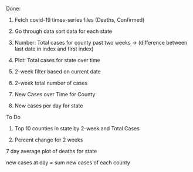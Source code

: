 Done:
1. Fetch covid-19 times-series files (Deaths, Confirmed)

2. Go through data sort data for each state

3. Number: Total cases for county past two weeks -> (difference between last date in index and first index)

4. Plot: Total cases for state over time

5. 2-week filter based on current date 

6. 2-week total number of cases

7. New Cases over Time for County

8. New cases per day for state



To Do
1. Top 10 counties in state by 2-week and Total Cases

2. Percent change for 2 weeks 

7 day average plot of deaths for state

new cases at day = sum new cases of each county 